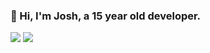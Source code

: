 <!-- Variables for README -->
[atlas-repo]: https://github.com/atlas-development

### 👋 Hi, I'm Josh, a 15 year old developer.

<a href="#"><img src="https://github-readme-stats.vercel.app/api?username=onlyjot&show_icons=true&count_private=true&include_all_commits=true"/></a>
<a href="#"><img src="https://github-readme-stats.vercel.app/api/top-langs?username=onlyjot"/></a>
